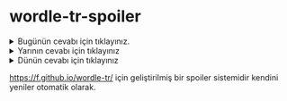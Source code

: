 # wordle-tr-spoiler

<details>
  <summary>Bugünün cevabı için tıklayınız.</summary>
  <br>
    <b> kotan </b>
</details>

<details>
  <summary>Yarının cevabı için tıklayınız</summary>
  <br>
   <b> satır </b>
</details>

<details>
  <summary>Dünün cevabı için tıklayınız </summary>
  <br>
  <b> epeyi </b>
</details>

https://f.github.io/wordle-tr/ için geliştirilmiş bir spoiler sistemidir kendini yeniler otomatik olarak.

